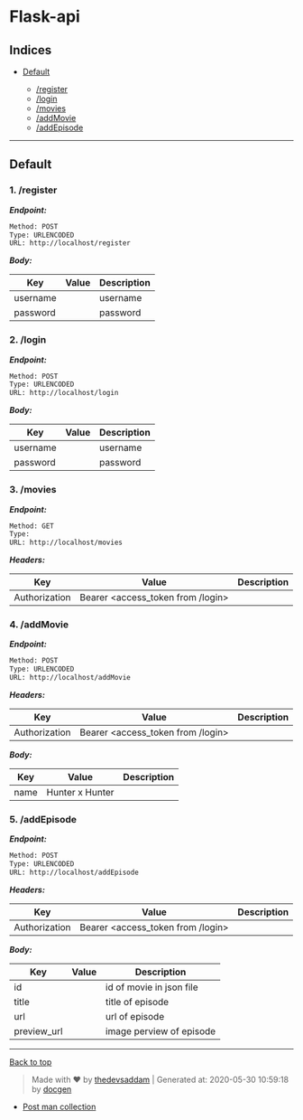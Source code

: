 
# Flask-api



## Indices

* [Default](#default)

  * [/register](#1-register)
  * [/login](#2-login)
  * [/movies](#3-movies)
  * [/addMovie](#4-addmovie)
  * [/addEpisode](#5-addepisode)


--------


## Default



### 1. /register



***Endpoint:***

```bash
Method: POST
Type: URLENCODED
URL: http://localhost/register
```



***Body:***


| Key | Value | Description |
| --- | ------|-------------|
| username |  | username |
| password |  | password |



### 2. /login



***Endpoint:***

```bash
Method: POST
Type: URLENCODED
URL: http://localhost/login
```



***Body:***


| Key | Value | Description |
| --- | ------|-------------|
| username |  | username |
| password |  | password |



### 3. /movies



***Endpoint:***

```bash
Method: GET
Type: 
URL: http://localhost/movies
```


***Headers:***

| Key | Value | Description |
| --- | ------|-------------|
| Authorization | Bearer <access_token from /login> |  |



### 4. /addMovie



***Endpoint:***

```bash
Method: POST
Type: URLENCODED
URL: http://localhost/addMovie
```


***Headers:***

| Key | Value | Description |
| --- | ------|-------------|
| Authorization | Bearer <access_token from /login> |  |



***Body:***


| Key | Value | Description |
| --- | ------|-------------|
| name | Hunter x Hunter |  |



### 5. /addEpisode



***Endpoint:***

```bash
Method: POST
Type: URLENCODED
URL: http://localhost/addEpisode
```


***Headers:***

| Key | Value | Description |
| --- | ------|-------------|
| Authorization | Bearer <access_token from /login> |  |



***Body:***


| Key | Value | Description |
| --- | ------|-------------|
| id |  | id of movie in json file |
| title |  | title of episode |
| url |  | url of episode |
| preview_url |  | image perview of episode |



---
[Back to top](#flask-api)
> Made with &#9829; by [thedevsaddam](https://github.com/thedevsaddam) | Generated at: 2020-05-30 10:59:18 by [docgen](https://github.com/thedevsaddam/docgen)
- [Post man collection](https://www.postman.com/collections/d19a3c51400b06a0fbda)
